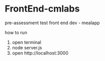 # FrontEnd-cmlabs
pre-assessment test front end dev - mealapp

how to run
1. open terminal
2. node server.js
3. open http://localhost:3000
